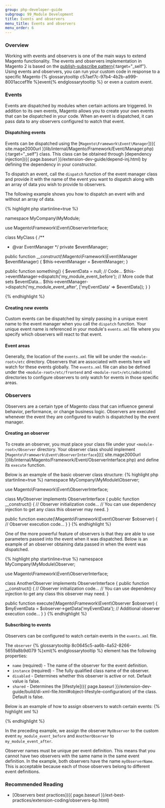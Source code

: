 ```yaml
---
group: php-developer-guide
subgroup: 99_Module Development
title: Events and observers
menu_title: Events and observers
menu_order: 6
---
```


### Overview

Working with events and observers is one of the main ways to extend Magento functionality. The events and observers implementation in Magento 2 is based on the [publish-subscribe pattern](https://en.wikipedia.org/wiki/Publish%E2%80%93subscribe_pattern){:target="_self"}. Using events and observers, you can run your custom code in response to a specific Magento {% glossarytooltip c57aef7c-97b4-4b2b-a999-8001accef1fe %}event{% endglossarytooltip %} or even a custom event.

### Events

Events are dispatched by modules when certain actions are triggered. In addition to its own events, Magento allows you to create your own events that can be dispatched in your code. When an event is dispatched, it can pass data to any observers configured to watch that event.

#### Dispatching events

Events can be dispatched using the [`Magento\Framework\Event\Manager`]({{ site.mage2000url }}lib/internal/Magento/Framework/Event/Manager.php){:target="_self"} class. This class can be obtained through [dependency injection]({{ page.baseurl }}/extension-dev-guide/depend-inj.html) by defining the dependency in your constructor.

To dispatch an event, call the `dispatch` function of the event manager class and provide it with the name of the event you want to dispatch along with an array of data you wish to provide to observers.

The following example shows you how to dispatch an event with and without an array of data.

{% highlight php startinline=true %}

namespace MyCompany\MyModule;

use Magento\Framework\Event\ObserverInterface;

class MyClass
{
  /**
   * @var EventManager
   */
  private $eventManager;

  public function __construct(\Magento\Framework\Event\Manager $eventManager)
  {
    $this->eventManager = $eventManager;
  }

  public function something()
  {
    $eventData = null;
    // Code...
    $this->eventManager->dispatch('my_module_event_before');
    // More code that sets $eventData...
    $this->eventManager->dispatch('my_module_event_after', ['myEventData' => $eventData]);
  }
}

{% endhighlight  %}

#### Creating new events

Custom events can be dispatched by simply passing in a unique event name to the event manager when you call the `dispatch` function. Your unique event name is referenced in your module's `events.xml` file where you specify which observers will react to that event.

#### Event areas

Generally, the location of the `events.xml` file will be under the `<module-root>/etc` directory. Observers that are associated with events here will watch for these events globally. The `events.xml` file can also be defined under the `<module-root>/etc/frontend` and `<module-root>/etc/adminhtml` directories to configure observers to only watch for events in those specific areas.

### Observers

Observers are a certain type of Magento class that can influence general behavior, performance, or change business logic. Observers are executed whenever the event they are configured to watch is dispatched by the event manager.

#### Creating an observer

To create an observer, you must place your class file under your `<module-root>/Observer` directory. Your observer class should implement [`Magento\Framework\Event\ObserverInterface`]({{ site.mage2000url }}lib/internal/Magento/Framework/Event/ObserverInterface.php) and define its `execute` function.

Below is an example of the basic observer class structure:
{% highlight php startinline=true %}
namespace MyCompany\MyModule\Observer;

use Magento\Framework\Event\ObserverInterface;

class MyObserver implements ObserverInterface
{
  public function __construct()
  {
    // Observer initialization code...
    // You can use dependency injection to get any class this observer may need.
  }

  public function execute(\Magento\Framework\Event\Observer $observer)
  {
    // Observer execution code...
  }
}
{% endhighlight %}

One of the more powerful feature of observers is that they are able to use parameters passed into the event when it was dispatched. Below is an example of an observer obtaining data passed in when the event was dispatched.

{% highlight php startinline=true %}
namespace MyCompany\MyModule\Observer;

use Magento\Framework\Event\ObserverInterface;

class AnotherObserver implements ObserverInterface
{
  public function __construct()
  {
    // Observer initialization code...
    // You can use dependency injection to get any class this observer may need.
  }

  public function execute(\Magento\Framework\Event\Observer $observer)
  {
    $myEventData = $observer->getData('myEventData');
    // Additional observer execution code...
  }
}
{% endhighlight %}

#### Subscribing to events

Observers can be configured to watch certain events in the `events.xml` file.

The `observer` {% glossarytooltip 8c0645c5-aa6b-4a52-8266-5659a8b9d079 %}xml{% endglossarytooltip %} element has the following properties:

* `name` (required) - The name of the observer for the event definition.
* `instance` (required) - The fully qualified class name of the observer.
* `disabled` - Determines whether this observer is active or not. Default value is false.
* `shared` - Determines the [lifestyle]({{ page.baseurl }}/extension-dev-guide/build/di-xml-file.html#object-lifestyle-configuration) of the class. Default is false.


Below is an example of how to assign observers to watch certain events:
{% highlight xml %}
<?xml version="1.0"?>
<config xmlns:xsi="http://www.w3.org/2001/XMLSchema-instance" xsi:noNamespaceSchemaLocation="urn:magento:framework:Event/etc/events.xsd">
    <event name="my_module_event_before">
        <observer name="myObserverName" instance="MyCompany\MyModule\Observer\MyObserver" />
    </event>
    <event name="my_module_event_after">
        <observer name="myObserverName" instance="MyCompany\MyModule\Observer\AnotherObserver" />
    </event>
</config>
{% endhighlight %}

In the preceding example, we assign the observer `MyObserver` to the custom event `my_module_event_before` and `AnotherObserver` to `my_module_event_after`.

Observer names must be unique per event definition. This means that you cannot have two observers with the same name in the same event definition. In the example, both observers have the name `myObserverName`. This is acceptable because each of those observers belong to different event definitions.

### Recommended Reading

* [Observers best practices]({{ page.baseurl }}/ext-best-practices/extension-coding/observers-bp.html)
